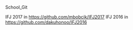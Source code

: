 School_Git

IFJ 2017 in https://github.com/mbobcik/IFJ2017
IFJ 2016 in https://github.com/dakuhonoo/IFJ2016
